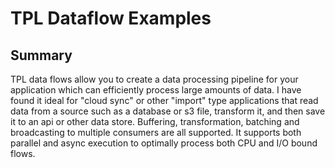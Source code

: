 # TPL Dataflow Examples

## Summary
TPL data flows allow you to create a data processing pipeline for your application which can efficiently process large amounts of data.  I have found it ideal for "cloud sync" or other "import" type applications that read data from a source such as a database or s3 file, transform it, and then save it to an api or other data store. Buffering, transformation, batching and broadcasting to multiple consumers are all supported.  It supports both parallel and async execution to optimally process both CPU and I/O bound flows.  
